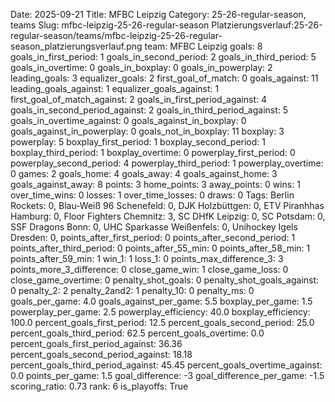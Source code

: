 Date: 2025-09-21
Title: MFBC Leipzig
Category: 25-26-regular-season, teams
Slug: mfbc-leipzig-25-26-regular-season
Platzierungsverlauf:25-26-regular-season/teams/mfbc-leipzig-25-26-regular-season_platzierungsverlauf.png
team: MFBC Leipzig
goals: 8
goals_in_first_period: 1
goals_in_second_period: 2
goals_in_third_period: 5
goals_in_overtime: 0
goals_in_boxplay: 0
goals_in_powerplay: 2
leading_goals: 3
equalizer_goals: 2
first_goal_of_match: 0
goals_against: 11
leading_goals_against: 1
equalizer_goals_against: 1
first_goal_of_match_against: 2
goals_in_first_period_against: 4
goals_in_second_period_against: 2
goals_in_third_period_against: 5
goals_in_overtime_against: 0
goals_against_in_boxplay: 0
goals_against_in_powerplay: 0
goals_not_in_boxplay: 11
boxplay: 3
powerplay: 5
boxplay_first_period: 1
boxplay_second_period: 1
boxplay_third_period: 1
boxplay_overtime: 0
powerplay_first_period: 0
powerplay_second_period: 4
powerplay_third_period: 1
powerplay_overtime: 0
games: 2
goals_home: 4
goals_away: 4
goals_against_home: 3
goals_against_away: 8
points: 3
home_points: 3
away_points: 0
wins: 1
over_time_wins: 0
losses: 1
over_time_losses: 0
draws: 0
Tags:  Berlin Rockets: 0,  Blau-Weiß 96 Schenefeld: 0,  DJK Holzbüttgen: 0,  ETV Piranhhas Hamburg: 0,  Floor Fighters Chemnitz: 3,  SC DHfK Leipzig: 0,  SC Potsdam: 0,  SSF Dragons Bonn: 0,  UHC Sparkasse Weißenfels: 0,  Unihockey Igels Dresden: 0,
points_after_first_period: 0
points_after_second_period: 1
points_after_third_period: 0
points_after_55_min: 0
points_after_58_min: 1
points_after_59_min: 1
win_1: 1
loss_1: 0
points_max_difference_3: 3
points_more_3_difference: 0
close_game_win: 1
close_game_loss: 0
close_game_overtime: 0
penalty_shot_goals: 0
penalty_shot_goals_against: 0
penalty_2: 2
penalty_2and2: 1
penalty_10: 0
penalty_ms: 0
goals_per_game: 4.0
goals_against_per_game: 5.5
boxplay_per_game: 1.5
powerplay_per_game: 2.5
powerplay_efficiency: 40.0
boxplay_efficiency: 100.0
percent_goals_first_period: 12.5
percent_goals_second_period: 25.0
percent_goals_third_period: 62.5
percent_goals_overtime: 0.0
percent_goals_first_period_against: 36.36
percent_goals_second_period_against: 18.18
percent_goals_third_period_against: 45.45
percent_goals_overtime_against: 0.0
points_per_game: 1.5
goal_difference: -3
goal_difference_per_game: -1.5
scoring_ratio: 0.73
rank: 6
is_playoffs: True
